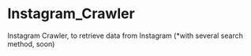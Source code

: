 # Instagram_Crawler
Instagram Crawler, to retrieve data from Instagram (*with several search method, soon)
